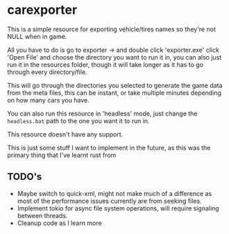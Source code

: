 # carexporter

This is a simple resource for exporting vehicle/tires names so they're not NULL when in game.

All you have to do is go to exporter -> and double click 'exporter.exe' click 'Open File' and choose the directory you want to run it in, you can also just run it in the resources folder, though it will take longer as it has to go through every directory/file.

This will go through the directories you selected to generate the game data from the meta files, this can be instant, or take multiple minutes depending on how many cars you have.

You can also run this resource in 'headless' mode, just change the `headless.bat` path to the one you want it to run in.

This resource doesn't have any support.


This is just some stuff I want to implement in the future, as this was the primary thing that I've learnt rust from
## TODO's
- Maybe switch to quick-xml, might not make much of a difference as most of the performance issues currently are from seeking files.
- Implement tokio for async file system operations, will require signaling between threads.
- Cleanup code as I learn more
